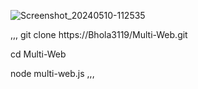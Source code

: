 ![Screenshot_20240510-112535](https://github.com/Bhola3119/Multi-Web/assets/121250370/ac54a675-f9c2-4100-9891-89124ef2c976)


,,,
git clone https://Bhola3119/Multi-Web.git


cd Multi-Web


node multi-web.js
,,,
